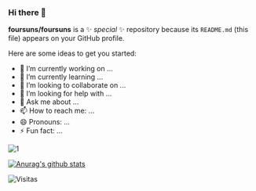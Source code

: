 ### Hi there 👋


**foursuns/foursuns** is a ✨ _special_ ✨ repository because its `README.md` (this file) appears on your GitHub profile.

Here are some ideas to get you started:

- 🔭 I’m currently working on ...
- 🌱 I’m currently learning ...
- 👯 I’m looking to collaborate on ...
- 🤔 I’m looking for help with ...
- 💬 Ask me about ...
- 📫 How to reach me: ...
- 😄 Pronouns: ...
- ⚡ Fun fact: ...


![1](https://github-readme-stats.vercel.app/api/top-langs/?username=felipementel&theme=blue-green)

[![Anurag's github stats](https://github-readme-stats.vercel.app/api?username=foursuns&theme=blue-green)](https://github.com/foursuns/github-readme-stats)

![Visitas](https://visitor-badge.glitch.me/badge?page_id=foursuns)
